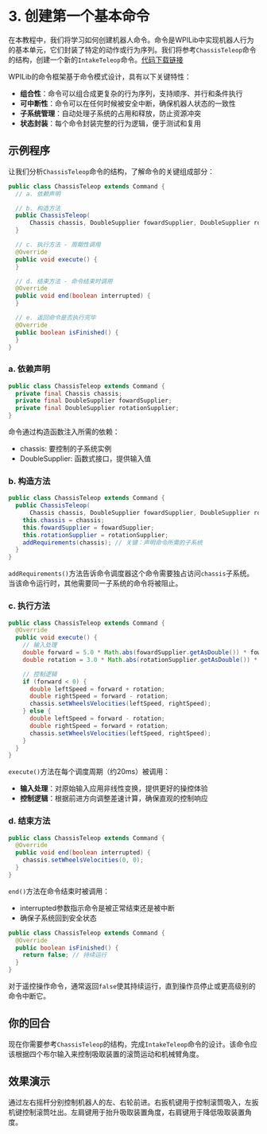 # 3. 创建第一个基本命令

在本教程中，我们将学习如何创建机器人命令。命令是WPILib中实现机器人行为的基本单元，它们封装了特定的动作或行为序列。我们将参考`ChassisTeleop`命令的结构，创建一个新的`IntakeTeleop`命令。[代码下载链接](https://github.com/zzhangje/ddocc/archive/refs/heads/v0.3.zip)

WPILib的命令框架基于命令模式设计，具有以下关键特性：

- **组合性**：命令可以组合成更复杂的行为序列，支持顺序、并行和条件执行
- **可中断性**：命令可以在任何时候被安全中断，确保机器人状态的一致性
- **子系统管理**：自动处理子系统的占用和释放，防止资源冲突
- **状态封装**：每个命令封装完整的行为逻辑，便于测试和复用

## 示例程序

让我们分析`ChassisTeleop`命令的结构，了解命令的关键组成部分：

```java
public class ChassisTeleop extends Command {
  // a. 依赖声明

  // b. 构造方法
  public ChassisTeleop(
      Chassis chassis, DoubleSupplier fowardSupplier, DoubleSupplier rotationSupplier) {
  }

  // c. 执行方法 - 周期性调用
  @Override
  public void execute() {
  }

  // d. 结束方法 - 命令结束时调用
  @Override
  public void end(boolean interrupted) {
  }

  // e. 返回命令是否执行完毕
  @Override
  public boolean isFinished() {
  }
}
```

### a. 依赖声明

```java
public class ChassisTeleop extends Command {
  private final Chassis chassis;
  private final DoubleSupplier fowardSupplier;
  private final DoubleSupplier rotationSupplier;
}
```

命令通过构造函数注入所需的依赖：
- chassis: 要控制的子系统实例
- DoubleSupplier: 函数式接口，提供输入值

### b. 构造方法

```java
public class ChassisTeleop extends Command {
  public ChassisTeleop(
      Chassis chassis, DoubleSupplier fowardSupplier, DoubleSupplier rotationSupplier) {
    this.chassis = chassis;
    this.fowardSupplier = fowardSupplier;
    this.rotationSupplier = rotationSupplier;
    addRequirements(chassis); // 关键：声明命令所需的子系统
  }
}
```
`addRequirements()`方法告诉命令调度器这个命令需要独占访问`chassis`子系统。当该命令运行时，其他需要同一子系统的命令将被阻止。

### c. 执行方法

```java
public class ChassisTeleop extends Command {
  @Override
  public void execute() {
    // 输入处理
    double forward = 5.0 * Math.abs(fowardSupplier.getAsDouble()) * fowardSupplier.getAsDouble();
    double rotation = 3.0 * Math.abs(rotationSupplier.getAsDouble()) * rotationSupplier.getAsDouble();

    // 控制逻辑
    if (forward < 0) {
      double leftSpeed = forward + rotation;
      double rightSpeed = forward - rotation;
      chassis.setWheelsVelocities(leftSpeed, rightSpeed);
    } else {
      double leftSpeed = forward - rotation;
      double rightSpeed = forward + rotation;
      chassis.setWheelsVelocities(leftSpeed, rightSpeed);
    }
  }
}
```

`execute()`方法在每个调度周期（约20ms）被调用：

- **输入处理**：对原始输入应用非线性变换，提供更好的操控体验
- **控制逻辑**：根据前进方向调整差速计算，确保直观的控制响应

### d. 结束方法

```java
public class ChassisTeleop extends Command {
  @Override
  public void end(boolean interrupted) {
    chassis.setWheelsVelocities(0, 0);
  }
}
```

`end()`方法在命令结束时被调用：
- interrupted参数指示命令是被正常结束还是被中断
- 确保子系统回到安全状态

```java
public class ChassisTeleop extends Command {
  @Override
  public boolean isFinished() {
    return false; // 持续运行
  }
}
```

对于遥控操作命令，通常返回`false`使其持续运行，直到操作员停止或更高级别的命令中断它。

## 你的回合

现在你需要参考`ChassisTeleop`的结构，完成`IntakeTeleop`命令的设计。该命令应该根据四个布尔输入来控制吸取装置的滚筒运动和机械臂角度。



## 效果演示

通过左右摇杆分别控制机器人的左、右轮前进。右扳机键用于控制滚筒吸入，左扳机键控制滚筒吐出。左肩键用于抬升吸取装置角度，右肩键用于降低吸取装置角度。